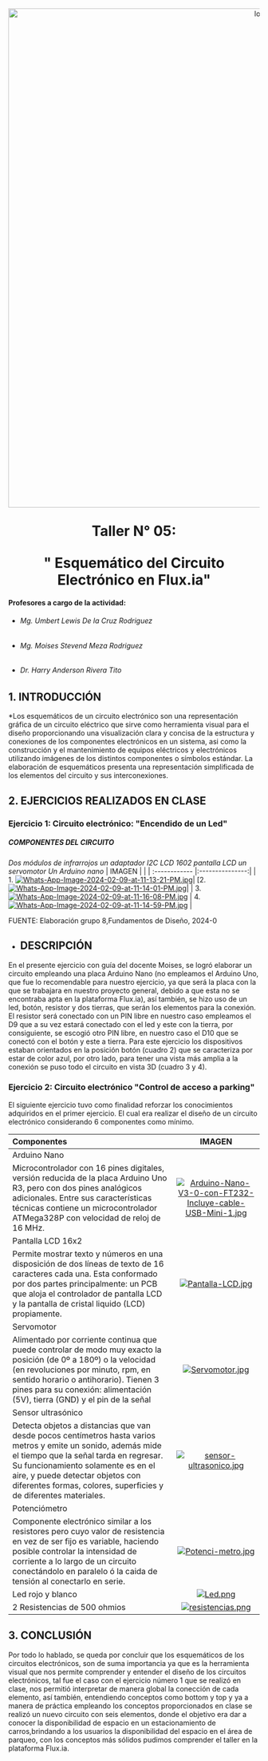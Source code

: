 
  <p align="center" style="margin-top: 50px; margin-bottom: 50px; font-family: Arial, sans-serif;">
  <p align="center">
    <img src="https://i.postimg.cc/pXjm2knB/Grupo-08.jpg)](https://postimg.cc/ZCTbH8H9)" width="1000" alt="logo">
  </p>  
 
   </p>  
  <h1 align="center" style="margin-top: 30px; margin-bottom: 0px;">Taller N° 05:</h1>
</p>
 </p>  
  <h1 align="center" style="margin-top: 30px; margin-bottom: 0px;">"  Esquemático del Circuito Electrónico en Flux.ia"</h1>
</p>
 
#### Profesores a cargo de la actividad:
* ###### *Mg. Umbert Lewis De la Cruz Rodriguez*
* ###### *Mg. Moises Stevend Meza Rodriguez*
* ###### *Dr. Harry Anderson Rivera Tito*


## 1. INTRODUCCIÓN
*Los esquemáticos de un circuito electrónico son una representación gráfica  de un circuito eléctrico que sirve como herramienta visual para el diseño proporcionando una visualización clara y concisa de la estructura y conexiones de los componentes electrónicos en un sistema, asi como la construcción y el mantenimiento de equipos eléctricos y electrónicos utilizando imágenes de los distintos componentes o símbolos estándar. La elaboración de esquemáticos presenta una representación simplificada de los elementos del circuito y sus interconexiones.

## 2. EJERCICIOS REALIZADOS EN CLASE 

### Ejercicio 1: Circuito electrónico: "Encendido de un Led"

##### COMPONENTES DEL CIRCUITO 
*Dos módulos de infrarrojos*
*un adaptador I2C*
*LCD 1602 pantalla LCD*
*un servomotor*
*Un Arduino nano*
| IMAGEN |   | 
| :------------ |:---------------:| 
| 1. [![Whats-App-Image-2024-02-09-at-11-13-21-PM.jpg](https://i.postimg.cc/fbBj1qP1/Whats-App-Image-2024-02-09-at-11-13-21-PM.jpg)](https://postimg.cc/VS0CCgmF)| [2. [![Whats-App-Image-2024-02-09-at-11-14-01-PM.jpg](https://i.postimg.cc/QdDz3P6M/Whats-App-Image-2024-02-09-at-11-14-01-PM.jpg)](https://postimg.cc/Wh98m9cR)|
| 3. [![Whats-App-Image-2024-02-09-at-11-16-08-PM.jpg](https://i.postimg.cc/Ls60qPFK/Whats-App-Image-2024-02-09-at-11-16-08-PM.jpg)](https://postimg.cc/3kVZVdwn) | 4.[![Whats-App-Image-2024-02-09-at-11-14-59-PM.jpg](https://i.postimg.cc/cHv9hNJF/Whats-App-Image-2024-02-09-at-11-14-59-PM.jpg)](https://postimg.cc/N9wkGSmX) |


FUENTE: Elaboración grupo 8,Fundamentos de Diseño, 2024-0

* ## DESCRIPCIÓN
En el presente ejercicio con guía del docente Moises, se logró elaborar un circuito empleando una placa Arduino Nano (no empleamos el Arduino Uno, que fue lo recomendable para nuestro ejercicio, ya que será la placa con la que se trabajara en nuestro proyecto general, debido a que esta no se encontraba apta en la plataforma Flux.ia), así también, se hizo uso de un led, botón, resistor y dos tierras, que serán los elementos para la conexión. El resistor será conectado con un PIN libre en nuestro caso empleamos el D9 que a su vez estará conectado con el led y este con la tierra, por consiguiente, se escogió otro PIN libre, en nuestro caso el D10 que se conectó con el botón y este a tierra. Para este ejercicio los dispositivos estaban orientados en la posición botón (cuadro 2) que se caracteriza por estar de color azul, por otro lado, para tener una vista más amplia a la conexión se puso todo el circuito en vista 3D (cuadro 3 y 4).

### Ejercicio 2: Circuito electrónico "Control de acceso a parking"
El siguiente ejercicio tuvo como finalidad reforzar los conocimientos adquiridos en el primer ejercicio. El cual era realizar el diseño de un circuito electrónico considerando 6 componentes como mínimo.  

| Componentes |  IMAGEN | 
| :------------ |:---------------:| 
|  Arduino Nano 
Microcontrolador con 16 pines digitales, versión reducida de la placa Arduino Uno R3, pero con dos pines analógicos adicionales. Entre sus características técnicas contiene un microcontrolador ATMega328P con velocidad de reloj de 16 MHz.|[![Arduino-Nano-V3-0-con-FT232-Incluye-cable-USB-Mini-1.jpg](https://i.postimg.cc/63zTBK25/Arduino-Nano-V3-0-con-FT232-Incluye-cable-USB-Mini-1.jpg)](https://postimg.cc/Fddhx2V2) |
|Pantalla LCD 16x2
Permite mostrar texto y números en una disposición de dos líneas de texto de 16 caracteres cada una. Esta conformado por dos partes principalmente: un PCB que aloja el controlador de pantalla LCD y la pantalla de cristal liquido (LCD) propiamente. | [![Pantalla-LCD.jpg](https://i.postimg.cc/fRjV8Yz9/Pantalla-LCD.jpg)](https://postimg.cc/SnRQs2zS) |
| Servomotor 
Alimentado por corriente continua que puede controlar de modo muy exacto la posición (de 0º a 180º) o la velocidad (en revoluciones por minuto, rpm, en sentido horario o antihorario). Tienen 3 pines para su conexión: alimentación (5V), tierra (GND) y el pin de la señal|[![Servomotor.jpg](https://i.postimg.cc/Nf86FBp8/Servomotor.jpg)](https://postimg.cc/PPxpFsGN)| 
| Sensor ultrasónico
Detecta objetos a distancias que van desde pocos centímetros hasta varios metros y emite un sonido, además mide el tiempo que la señal tarda en regresar. Su funcionamiento solamente es en el aire, y puede detectar objetos con diferentes formas, colores, superficies y de diferentes materiales.| [![sensor-ultrasonico.jpg](https://i.postimg.cc/2jxm1tq7/sensor-ultrasonico.jpg)](https://postimg.cc/grr15NHx)|
| Potenciómetro 
Componente electrónico similar a los resistores pero cuyo valor de resistencia en vez de ser fijo es variable, haciendo posible controlar la intensidad de corriente a lo largo de un circuito conectándolo en paralelo ó la caida de tensión al conectarlo en serie.|[![Potenci-metro.jpg](https://i.postimg.cc/Zqx2xGb6/Potenci-metro.jpg)](https://postimg.cc/qtg1kZC7)| 
|Led rojo y blanco|[![Led.png](https://i.postimg.cc/CxW9kd52/Led.png)](https://postimg.cc/k2vjdJxN) |
|2 Resistencias de 500 ohmios|[![resistencias.png](https://i.postimg.cc/jqgWkBWQ/resistencias.png)](https://postimg.cc/yWRYDQyk)|



## 3. CONCLUSIÓN 
Por todo lo hablado, se queda por concluir que los esquemáticos de los circuitos electrónicos, son de suma importancia ya que es la herramienta visual que nos permite comprender y entender el diseño de los circuitos electrónicos, tal fue el caso con el ejercicio número 1 que se realizó en clase, nos permitió interpretar de manera global la conección de cada elemento, así también, entendiendo conceptos como bottom y top y ya a manera de práctica empleando los conceptos proporcionados en clase se realizó un nuevo circuito con seis elementos, donde el objetivo era dar a conocer la disponibilidad de espacio en un estacionamiento de carros,brindando a los usuarios la disponibilidad del espacio en el área de parqueo, con los conceptos más sólidos pudimos comprender el taller en la plataforma Flux.ia.


